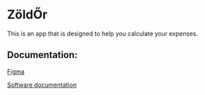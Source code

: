 # ZöldŐr

This is an app that is designed to help you calculate your expenses.

## Documentation:

[Figma](https://www.figma.com/file/PJxfuviI1Mrm74rpNnWrhh/Dusza-Mobil-2021---Z%C3%B6ld%C5%90r?node-id=0%3A1)

[Software documentation](SoftwareDocumentation.md)